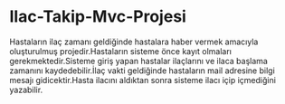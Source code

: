 # Ilac-Takip-Mvc-Projesi
Hastaların ilaç zamanı geldiğinde hastalara haber vermek amacıyla oluşturulmuş projedir.Hastaların sisteme önce kayıt olmaları gerekmektedir.Sisteme giriş yapan hastalar ilaçlarını ve ilaca başlama zamanını kaydedebilir.İlaç vakti geldiğinde hastaların mail adresine bilgi mesajı gidicektir.Hasta ilacını aldıktan sonra sisteme ilacı içip içmediğini yazabilir.
